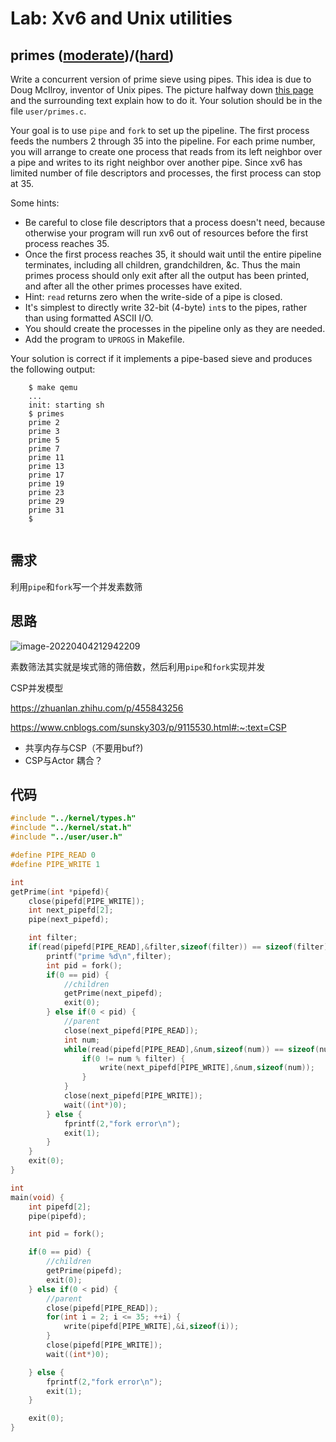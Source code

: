 # Lab: Xv6 and Unix utilities

## primes ([moderate](https://pdos.csail.mit.edu/6.S081/2021/labs/guidance.html))/([hard](https://pdos.csail.mit.edu/6.S081/2021/labs/guidance.html))

Write a concurrent version of prime sieve using pipes. This idea is due to Doug McIlroy, inventor of Unix pipes. The picture halfway down [this page](http://swtch.com/~rsc/thread/) and the surrounding text explain how to do it. Your solution should be in the file `user/primes.c`.

Your goal is to use `pipe` and `fork` to set up the pipeline. The first process feeds the numbers 2 through 35 into the pipeline. For each prime number, you will arrange to create one process that reads from its left neighbor over a pipe and writes to its right neighbor over another pipe. Since xv6 has limited number of file descriptors and processes, the first process can stop at 35.

Some hints:

- Be careful to close file descriptors that a process doesn't need, because otherwise your program will run xv6 out of resources before the first process reaches 35.
- Once the first process reaches 35, it should wait until the entire pipeline terminates, including all children, grandchildren, &c. Thus the main primes process should only exit after all the output has been printed, and after all the other primes processes have exited.
- Hint: `read` returns zero when the write-side of a pipe is closed.
- It's simplest to directly write 32-bit (4-byte) `int`s to the pipes, rather than using formatted ASCII I/O.
- You should create the processes in the pipeline only as they are needed.
- Add the program to `UPROGS` in Makefile.

Your solution is correct if it implements a pipe-based sieve and produces the following output:

```
    $ make qemu
    ...
    init: starting sh
    $ primes
    prime 2
    prime 3
    prime 5
    prime 7
    prime 11
    prime 13
    prime 17
    prime 19
    prime 23
    prime 29
    prime 31
    $
  
```

## 需求

利用`pipe`和`fork`写一个并发素数筛

## 思路

![image-20220404212942209](../../../../../../.config/Typora/typora-user-images/image-20220404212942209.png)

素数筛法其实就是埃式筛的筛倍数，然后利用`pipe`和`fork`实现并发

CSP并发模型

https://zhuanlan.zhihu.com/p/455843256

https://www.cnblogs.com/sunsky303/p/9115530.html#:~:text=CSP

* 共享内存与CSP（不要用buf?)
* CSP与Actor 耦合？





## 代码

```c
#include "../kernel/types.h"
#include "../kernel/stat.h"
#include "../user/user.h"

#define PIPE_READ 0
#define PIPE_WRITE 1

int 
getPrime(int *pipefd){
	close(pipefd[PIPE_WRITE]);
	int next_pipefd[2];
	pipe(next_pipefd);

	int filter;
	if(read(pipefd[PIPE_READ],&filter,sizeof(filter)) == sizeof(filter)) {
		printf("prime %d\n",filter);
		int pid = fork();
		if(0 == pid) {
			//children
			getPrime(next_pipefd);
			exit(0);
		} else if(0 < pid) {
			//parent
			close(next_pipefd[PIPE_READ]);
			int num;
			while(read(pipefd[PIPE_READ],&num,sizeof(num)) == sizeof(num)) {
				if(0 != num % filter) {
					write(next_pipefd[PIPE_WRITE],&num,sizeof(num));
				}
			}
			close(next_pipefd[PIPE_WRITE]);
			wait((int*)0);
		} else {
			fprintf(2,"fork error\n");
			exit(1);
		}
	}
	exit(0);
}

int
main(void) {
	int pipefd[2];
	pipe(pipefd);

	int pid = fork();

	if(0 == pid) {
		//children 
		getPrime(pipefd);
		exit(0);
	} else if(0 < pid) {
		//parent
		close(pipefd[PIPE_READ]);
		for(int i = 2; i <= 35; ++i) {
			write(pipefd[PIPE_WRITE],&i,sizeof(i));
		}
		close(pipefd[PIPE_WRITE]);
		wait((int*)0);

	} else {
		fprintf(2,"fork error\n");
		exit(1);
	}

	exit(0);
} 
```

